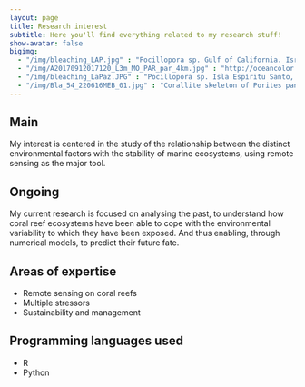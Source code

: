 ```yaml
---
layout: page
title: Research interest
subtitle: Here you'll find everything related to my research stuff!
show-avatar: false
bigimg:  
  - "/img/bleaching_LAP.jpg" : "Pocillopora sp. Gulf of California. Israel Sanchez"
  - "/img/A20170912017120_L3m_MO_PAR_par_4km.jpg" : "http://oceancolor.gsfc.nasa.gov/" 
  - "/img/bleaching_LaPaz.JPG" : "Pocillopora sp. Isla Espíritu Santo, BCS. Israel Sanchez"
  - "/img/Bla_54_220616MEB_01.jpg" : "Corallite skeleton of Porites panamensis, Bahía Concepción, BCS. Pedro González"
---
```

## Main 
My interest is centered in the study of the relationship between the distinct environmental factors with the stability of marine ecosystems, using remote sensing as the major tool.

## Ongoing
My current research is focused on analysing the past, to understand how coral reef ecosystems have been able to cope with the environmental variability to which they have been exposed. And thus enabling, through numerical models, to predict their future fate.

## Areas of expertise 
 * Remote sensing on coral reefs 
 * Multiple stressors 
 * Sustainability and management

## Programming languages used
 * R
 * Python

